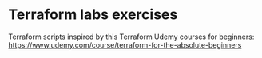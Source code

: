 # Terraform labs exercises

Terraform scripts inspired by this Terraform Udemy courses for beginners: https://www.udemy.com/course/terraform-for-the-absolute-beginners